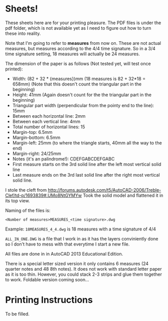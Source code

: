Sheets!
=======

These sheets here are for your printing pleasure. The PDF files is under the
pdf folder, which is not available yet as I need to figure out how to turn
these into reality.

Note that I'm going to refer to **measures** from now on. These are not actual
measures, but measures according to the 4/4 time signature. So in a 3/4 time
signature setting, 18 measures will actually be 24 measures.

The dimension of the paper is as follows (Not tested yet, will test once
printed):

 - Width: (82 + 32 \* {measures})mm (18 measures is 82 + 32\*18 = 658mm)
   (Note that this doesn't count the triangular part in the beginning)
 - Height: 41mm (Again doesn't count for the the triangular part in the 
   beginning)
 - Triangular part width (perpendicular from the pointy end to the line): 15mm
 - Between each horizontal line: 2mm
 - Between each vertical line: 4mm
 - Total number of horizontal lines: 15
 - Margin-top: 6.5mm
 - Margin-bottom: 6.5mm
 - Margin-left: 25mm (to where the triangle starts, 40mm all the way to the end)
 - Margin-right: 24/25mm
 - Notes (it's an palindrome!): CDEFGABCDEFGABC
 - First measure starts on the 3rd solid line after the left most vertical
   solid line
 - Last measure ends on the 3rd last solid line after the right most vertical
   solid line.

I stole the cleft from http://forums.autodesk.com/t5/AutoCAD-2006/Treble-Clef/td-p/1693839#.UMo8NtGYMYw
Took the solid model and flattened it in its top view.

Naming of the files is:

    <Number of measures>MEASURES_<time signature>.dwg

Example: `18MEASURES_4_4.dwg` is 18 measures with a time signature of 4/4

`ALL_IN_ONE.DWG` is a file that I work in as it has the layers conviniently 
done so I don't have to mess with that everytime I start a new file.

All files are done in in AutoCAD 2013 Educational Edition.

There is a special letter sized version it only contains 6 measures (24 quarter
notes and 48 8th notes). It does not work with standard letter paper as it
is too thin. However, you could stack 2-3 strips and glue them together
to work. Foldable version coming soon...

Printing Instructions
=====================

To be filled.
